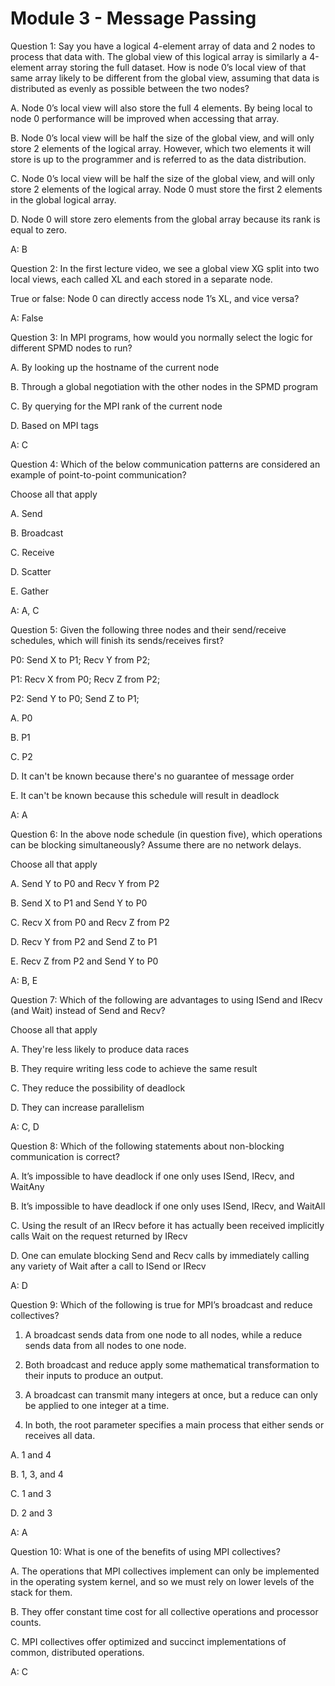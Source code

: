 # Module 3 - Message Passing
Question 1: Say you have a logical 4-element array of data and 2 nodes to process that data with. The global view of this logical array is similarly a 4-element array storing the full dataset. How is node 0’s local view of that same array likely to be different from the global view, assuming that data is distributed as evenly as possible between the two nodes?

A. Node 0’s local view will also store the full 4 elements. By being local to node 0 performance will be improved when accessing that array.

B. Node 0’s local view will be half the size of the global view, and will only store 2 elements of the logical array. However, which two elements it will store is up to the programmer and is referred to as the data distribution.

C. Node 0’s local view will be half the size of the global view, and will only store 2 elements of the logical array. Node 0 must store the first 2 elements in the global logical array.

D. Node 0 will store zero elements from the global array because its rank is equal to zero.

A: B

Question 2: In the first lecture video, we see a global view XG split into two local views, each called XL and each stored in a separate node. 

True or false: Node 0 can directly access node 1’s XL, and vice versa?

A: False

Question 3: In MPI programs, how would you normally select the logic for different SPMD nodes to run?

A. By looking up the hostname of the current node

B. Through a global negotiation with the other nodes in the SPMD program

C. By querying for the MPI rank of the current node

D. Based on MPI tags

A: C

Question 4: Which of the below communication patterns are considered an example of point-to-point communication?

Choose all that apply

A. Send

B. Broadcast

C. Receive

D. Scatter

E. Gather

A: A, C

Question 5: Given the following three nodes and their send/receive schedules, which will finish its sends/receives first?

P0: Send X to P1; Recv Y from P2;

P1: Recv X from P0; Recv Z from P2;

P2: Send Y to P0; Send Z to P1;

A. P0

B. P1

C. P2

D. It can't be known because there's no guarantee of message order

E. It can't be known because this schedule will result in deadlock

A: A

Question 6: In the above node schedule (in question five), which operations can be blocking simultaneously? Assume there are no network delays.

Choose all that apply

A. Send Y to P0 and Recv Y from P2

B. Send X to P1 and Send Y to P0

C. Recv X from P0 and Recv Z from P2

D. Recv Y from P2 and Send Z to P1

E. Recv Z from P2 and Send Y to P0

A: B, E

Question 7: Which of the following are advantages to using ISend and IRecv (and Wait) instead of Send and Recv?

Choose all that apply

A. They're less likely to produce data races

B. They require writing less code to achieve the same result

C. They reduce the possibility of deadlock

D. They can increase parallelism

A: C, D

Question 8: Which of the following statements about non-blocking communication is correct?

A. It’s impossible to have deadlock if one only uses ISend, IRecv, and WaitAny

B. It’s impossible to have deadlock if one only uses ISend, IRecv, and WaitAll

C. Using the result of an IRecv before it has actually been received implicitly calls Wait on the request returned by IRecv

D. One can emulate blocking Send and Recv calls by immediately calling any variety of Wait after a call to ISend or IRecv

A: D

Question 9: Which of the following is true for MPI’s broadcast and reduce collectives?

1. A broadcast sends data from one node to all nodes, while a reduce sends data from all nodes to one node.

2. Both broadcast and reduce apply some mathematical transformation to their inputs to produce an output.

3. A broadcast can transmit many integers at once, but a reduce can only be applied to one integer at a time.

4. In both, the root parameter specifies a main process that either sends or receives all data.

A. 1 and 4

B. 1, 3, and 4

C. 1 and 3

D. 2 and 3

A: A

Question 10: What is one of the benefits of using MPI collectives?

A. The operations that MPI collectives implement can only be implemented in the operating system kernel, and so we must rely on lower levels of the stack for them.

B. They offer constant time cost for all collective operations and processor counts.

C. MPI collectives offer optimized and succinct implementations of common, distributed operations.

A: C


